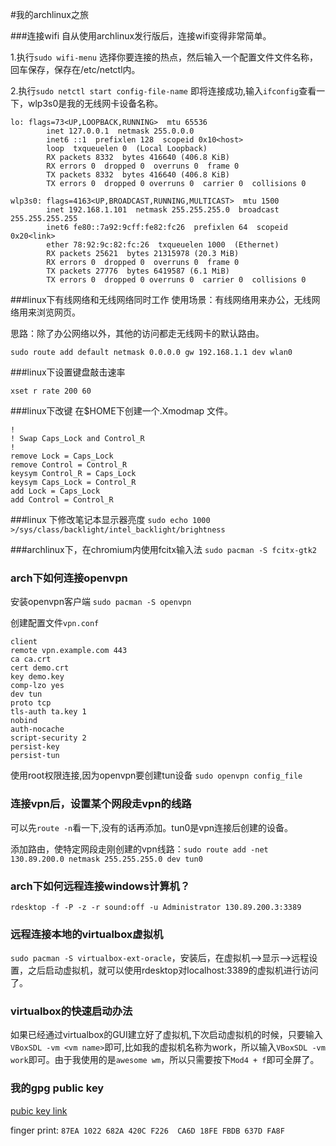 #我的archlinux之旅

###连接wifi
自从使用archlinux发行版后，连接wifi变得非常简单。

1.执行`sudo wifi-menu` 选择你要连接的热点，然后输入一个配置文件文件名称，回车保存，保存在/etc/netctl内。

2.执行`sudo netctl start config-file-name` 即将连接成功,输入`ifconfig`查看一下，wlp3s0是我的无线网卡设备名称。

    lo: flags=73<UP,LOOPBACK,RUNNING>  mtu 65536
            inet 127.0.0.1  netmask 255.0.0.0
            inet6 ::1  prefixlen 128  scopeid 0x10<host>
            loop  txqueuelen 0  (Local Loopback)
            RX packets 8332  bytes 416640 (406.8 KiB)
            RX errors 0  dropped 0  overruns 0  frame 0
            TX packets 8332  bytes 416640 (406.8 KiB)
            TX errors 0  dropped 0 overruns 0  carrier 0  collisions 0
    
    wlp3s0: flags=4163<UP,BROADCAST,RUNNING,MULTICAST>  mtu 1500
            inet 192.168.1.101  netmask 255.255.255.0  broadcast 255.255.255.255
            inet6 fe80::7a92:9cff:fe82:fc26  prefixlen 64  scopeid 0x20<link>
            ether 78:92:9c:82:fc:26  txqueuelen 1000  (Ethernet)
            RX packets 25621  bytes 21315978 (20.3 MiB)
            RX errors 0  dropped 0  overruns 0  frame 0
            TX packets 27776  bytes 6419587 (6.1 MiB)
            TX errors 0  dropped 0 overruns 0  carrier 0  collisions 0


###linux下有线网络和无线网络同时工作
使用场景：有线网络用来办公，无线网络用来浏览网页。

思路：除了办公网络以外，其他的访问都走无线网卡的默认路由。

`sudo route add default netmask 0.0.0.0 gw 192.168.1.1 dev wlan0`

###linux下设置键盘敲击速率

`xset r rate 200 60`

###linux下改键
在$HOME下创建一个.Xmodmap 文件。

    !
    ! Swap Caps_Lock and Control_R
    !
    remove Lock = Caps_Lock
    remove Control = Control_R
    keysym Control_R = Caps_Lock
    keysym Caps_Lock = Control_R
    add Lock = Caps_Lock
    add Control = Control_R


###linux 下修改笔记本显示器亮度
`sudo echo 1000 >/sys/class/backlight/intel_backlight/brightness`


###archlinux下，在chromium内使用fcitx输入法
`sudo pacman -S fcitx-gtk2`


### arch下如何连接openvpn
安装openvpn客户端 `sudo pacman -S openvpn`

创建配置文件`vpn.conf`

    client
    remote vpn.example.com 443
    ca ca.crt
    cert demo.crt
    key demo.key
    comp-lzo yes
    dev tun
    proto tcp
    tls-auth ta.key 1
    nobind
    auth-nocache
    script-security 2
    persist-key
    persist-tun

使用root权限连接,因为openvpn要创建tun设备 `sudo openvpn config_file`


### 连接vpn后，设置某个网段走vpn的线路
可以先`route -n`看一下,没有的话再添加。tun0是vpn连接后创建的设备。

添加路由，使特定网段走刚创建的vpn线路：`sudo route add -net 130.89.200.0 netmask 255.255.255.0 dev tun0`


### arch下如何远程连接windows计算机？
`rdesktop -f -P -z -r sound:off -u Administrator 130.89.200.3:3389`


### 远程连接本地的virtualbox虚拟机
`sudo pacman -S virtualbox-ext-oracle`，安装后，在虚拟机-->显示-->远程设置，之后启动虚拟机，就可以使用rdesktop对localhost:3389的虚拟机进行访问了。


### virtualbox的快速启动办法
如果已经通过virtualbox的GUI建立好了虚拟机,下次启动虚拟机的时候，只要输入`VBoxSDL -vm <vm name>`即可,比如我的虚拟机名称为work，所以输入`VBoxSDL -vm work`即可。由于我使用的是`awesome wm`，所以只需要按下`Mod4 + f`即可全屏了。


### 我的gpg public key
[pubic key link](http://pgp.mit.edu/pks/lookup?op=get&search=0x18FEFBDB637DFA8F)

finger print: `87EA 1022 682A 420C F226  CA6D 18FE FBDB 637D FA8F`
